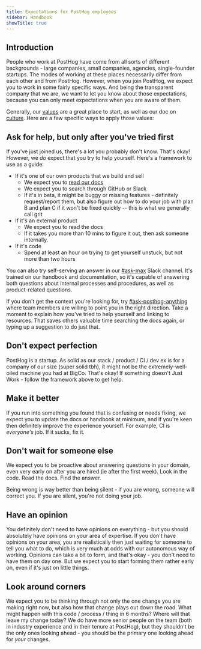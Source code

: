 ```yaml
---
title: Expectations for PostHog employees
sidebar: Handbook
showTitle: true
---
```


## Introduction

People who work at PostHog have come from all sorts of different backgrounds - large companies, small companies, agencies, single-founder startups. The modes of working at these places necessarily differ from each other and from PostHog. However, when you join PostHog, we expect you to work in some fairly specific ways. And being the transparent company that we are, we want to let you know about those expectations, because you can only meet expectations when you are aware of them.

Generally, our [values](/handbook/values) are a great place to start, as well as our doc on [culture](/handbook/company/culture). Here are a few specific ways to apply those values:

## Ask for help, but only after you've tried first

If you've just joined us, there's a lot you probably don't know. That's okay! However, we _do_ expect that you try to help yourself. Here's a framework to use as a guide:

- If it's one of our own products that we build and sell
  - We expect you to [read our docs](/docs)
  - We expect you to search through GitHub or Slack
  - If it's in beta, it might be buggy or missing features - definitely request/report them, but also figure out how to do your job with plan B and plan C if it won't be fixed quickly -- this is what we generally call grit
- If it's an external product
  - We expect you to read the docs
  - If it takes you more than 10 mins to figure it out, then ask someone internally.
- If it's code
  - Spend at least an hour on trying to get yourself unstuck, but not more than two hours

You can also try self-serving an answer in our [#ask-max](https://posthog.slack.com/archives/C07TQR0V16U) Slack channel. It's trained on our handbook and documentation, so it's capable of answering both questions about internal processes and procedures, as well as product-related questions.

If you don't get the context you're looking for, try [#ask-posthog-anything](https://posthog.slack.com/archives/C02E3BKC78F) where team members are willing to point you in the right direction. Take a moment to explain how you've tried to help yourself and linking to resources. That saves others valuable time searching the docs again, or typing up a suggestion to do just that.

## Don't expect perfection

PostHog is a startup. As solid as our stack / product / CI / dev ex is for a company of our size (super solid tbh), it might not be the extremely-well-oiled machine you had at BigCo. That's okay! If something doesn't Just Work - follow the framework above to get help. 

## Make it better

If you run into something you found that is confusing or needs fixing, we expect you to update the docs or handbook at minimum, and if you're keen then definitely improve the experience yourself. For example, CI is _everyone's_ job. If it sucks, fix it.

## Don't wait for someone else

We expect you to be proactive about answering questions in your domain, even very early on after you are hired (ie after the first week). Look in the code. Read the docs. Find the answer. 

Being wrong is way better than being silent - if you are wrong, someone will correct you. If you are silent, you're not doing your job.

## Have an opinion

You definitely don't need to have opinions on everything - but you should absolutely have opinions on your area of expertise. If you don't have opinions on your area, you are realistically then just waiting for someone to tell you what to do, which is very much at odds with our autonomous way of working. Opinions can take a bit to form, and that's okay - you don't need to have them on day one. But we expect you to start forming them rather early on, even if it's just on little things.

## Look around corners

We expect you to be thinking through not only the one change you are making right now, but also how that change plays out down the road. What might happen with this code / process / thing in 6 months? Where will that leave my change today? We do have more senior people on the team (both in industry experience and in their tenure at PostHog), but they shouldn't be the only ones looking ahead - you should be the primary one looking ahead for _your_ changes.
